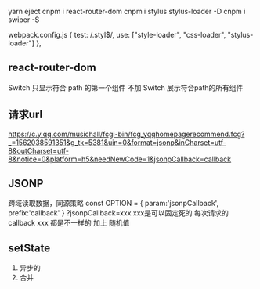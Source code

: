 yarn eject
cnpm i react-router-dom
cnpm i stylus stylus-loader -D
cnpm i swiper -S

webpack.config.js
{
  test: /\.styl$/,
  use: ["style-loader", "css-loader", "stylus-loader"]
},

## react-router-dom
Switch 只显示符合 path 的第一个组件
不加 Switch 展示符合path的所有组件

## 请求url
https://c.y.qq.com/musichall/fcgi-bin/fcg_yqqhomepagerecommend.fcg?_=1562038591351&g_tk=5381&uin=0&format=jsonp&inCharset=utf-8&outCharset=utf-8&notice=0&platform=h5&needNewCode=1&jsonpCallback=callback

## JSONP
跨域读取数据，同源策略
const OPTION = {
  param:'jsonpCallback',
  prefix:'callback'
}
?jsonpCallback=xxx  xxx是可以固定死的
每次请求的 callback xxx 都是不一样的 加上 随机值

## setState
1. 异步的
2. 合并